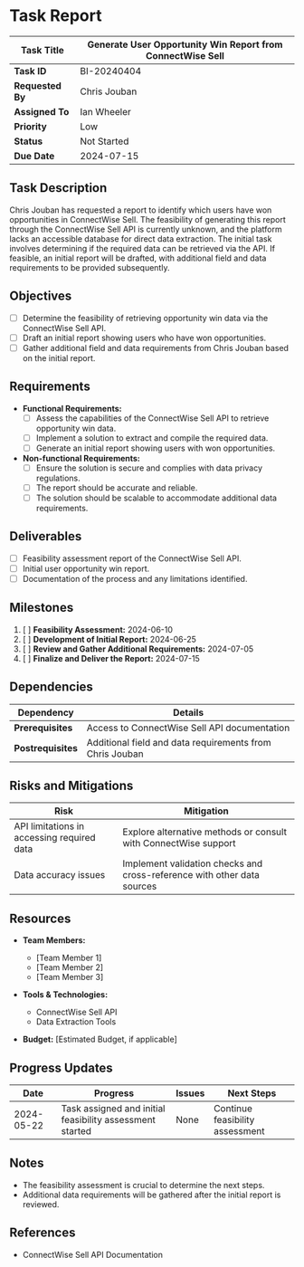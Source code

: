 # Task Report

| **Task Title**   | Generate User Opportunity Win Report from ConnectWise Sell |
| ---------------- | ---------------------------------------------------------- |
| **Task ID**      | BI-20240404                                                |
| **Requested By** | Chris Jouban                                               |
| **Assigned To**  | Ian Wheeler                                                |
| **Priority**     | Low                                                        |
| **Status**       | Not Started                                                |
| **Due Date**     | 2024-07-15                                                 |

## Task Description

Chris Jouban has requested a report to identify which users have won opportunities in ConnectWise Sell. The feasibility of generating this report through the ConnectWise Sell API is currently unknown, and the platform lacks an accessible database for direct data extraction. The initial task involves determining if the required data can be retrieved via the API. If feasible, an initial report will be drafted, with additional field and data requirements to be provided subsequently.

## Objectives

- [ ]  Determine the feasibility of retrieving opportunity win data via the ConnectWise Sell API.
- [ ]  Draft an initial report showing users who have won opportunities.
- [ ]  Gather additional field and data requirements from Chris Jouban based on the initial report.

## Requirements

- **Functional Requirements:**
    - [ ]  Assess the capabilities of the ConnectWise Sell API to retrieve opportunity win data.
    - [ ]  Implement a solution to extract and compile the required data.
    - [ ]  Generate an initial report showing users with won opportunities.

- **Non-functional Requirements:**
    - [ ]  Ensure the solution is secure and complies with data privacy regulations.
    - [ ]  The report should be accurate and reliable.
    - [ ]  The solution should be scalable to accommodate additional data requirements.

## Deliverables

- [ ]  Feasibility assessment report of the ConnectWise Sell API.
- [ ]  Initial user opportunity win report.
- [ ]  Documentation of the process and any limitations identified.

## Milestones

1. [ ]  **Feasibility Assessment:** 2024-06-10
2. [ ]  **Development of Initial Report:** 2024-06-25
3. [ ]  **Review and Gather Additional Requirements:** 2024-07-05
4. [ ]  **Finalize and Deliver the Report:** 2024-07-15

## Dependencies

|**Dependency**|**Details**|
|---|---|
|**Prerequisites**|Access to ConnectWise Sell API documentation|
|**Postrequisites**|Additional field and data requirements from Chris Jouban|

## Risks and Mitigations

|**Risk**|**Mitigation**|
|---|---|
|API limitations in accessing required data|Explore alternative methods or consult with ConnectWise support|
|Data accuracy issues|Implement validation checks and cross-reference with other data sources|

## Resources

- **Team Members:**
    
    - [Team Member 1]
    - [Team Member 2]
    - [Team Member 3]
- **Tools & Technologies:**
    
    - ConnectWise Sell API
    - Data Extraction Tools
- **Budget:** [Estimated Budget, if applicable]
    

## Progress Updates

|**Date**|**Progress**|**Issues**|**Next Steps**|
|---|---|---|---|
|2024-05-22|Task assigned and initial feasibility assessment started|None|Continue feasibility assessment|

## Notes

- The feasibility assessment is crucial to determine the next steps.
- Additional data requirements will be gathered after the initial report is reviewed.

## References

- ConnectWise Sell API Documentation